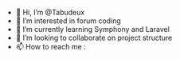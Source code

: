 - 👋 Hi, I’m @Tabudeux
- 👀 I’m interested in forum coding
- 🌱 I’m currently learning Symphony and Laravel
- 💞️ I’m looking to collaborate on project structure
- 📫 How to reach me : 

<!---
Tabudeux/Tabudeux is a ✨ special ✨ repository because its `README.md` (this file) appears on your GitHub profile.
You can click the Preview link to take a look at your changes.
--->
